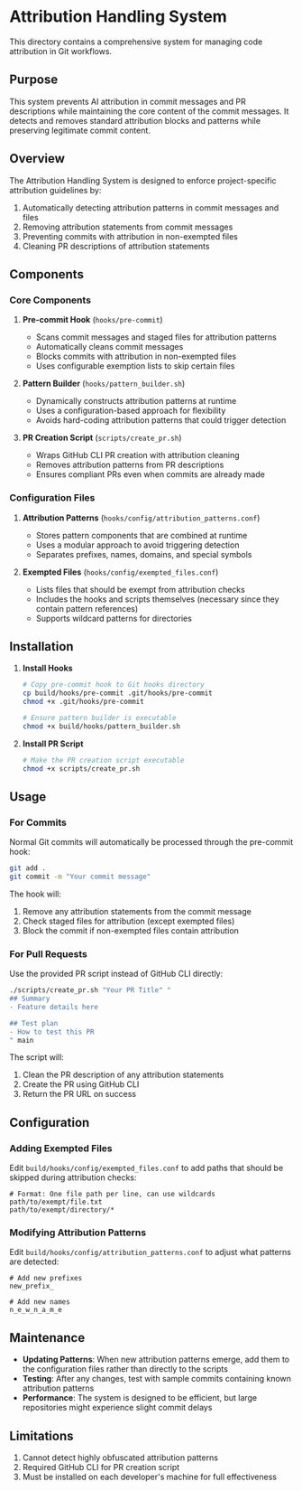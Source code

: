 # Attribution Handling System

This directory contains a comprehensive system for managing code attribution in Git workflows.

## Purpose

This system prevents AI attribution in commit messages and PR descriptions while maintaining the core content of the commit messages. It detects and removes standard attribution blocks and patterns while preserving legitimate commit content.

## Overview

The Attribution Handling System is designed to enforce project-specific attribution guidelines by:

1. Automatically detecting attribution patterns in commit messages and files
2. Removing attribution statements from commit messages
3. Preventing commits with attribution in non-exempted files
4. Cleaning PR descriptions of attribution statements

## Components

### Core Components

1. **Pre-commit Hook** (`hooks/pre-commit`)
   - Scans commit messages and staged files for attribution patterns
   - Automatically cleans commit messages
   - Blocks commits with attribution in non-exempted files
   - Uses configurable exemption lists to skip certain files

2. **Pattern Builder** (`hooks/pattern_builder.sh`)
   - Dynamically constructs attribution patterns at runtime
   - Uses a configuration-based approach for flexibility
   - Avoids hard-coding attribution patterns that could trigger detection

3. **PR Creation Script** (`scripts/create_pr.sh`)
   - Wraps GitHub CLI PR creation with attribution cleaning
   - Removes attribution patterns from PR descriptions
   - Ensures compliant PRs even when commits are already made

### Configuration Files

1. **Attribution Patterns** (`hooks/config/attribution_patterns.conf`)
   - Stores pattern components that are combined at runtime
   - Uses a modular approach to avoid triggering detection
   - Separates prefixes, names, domains, and special symbols

2. **Exempted Files** (`hooks/config/exempted_files.conf`)
   - Lists files that should be exempt from attribution checks
   - Includes the hooks and scripts themselves (necessary since they contain pattern references)
   - Supports wildcard patterns for directories

## Installation

1. **Install Hooks**
   ```bash
   # Copy pre-commit hook to Git hooks directory
   cp build/hooks/pre-commit .git/hooks/pre-commit
   chmod +x .git/hooks/pre-commit
   
   # Ensure pattern builder is executable
   chmod +x build/hooks/pattern_builder.sh
   ```

2. **Install PR Script**
   ```bash
   # Make the PR creation script executable
   chmod +x scripts/create_pr.sh
   ```

## Usage

### For Commits

Normal Git commits will automatically be processed through the pre-commit hook:

```bash
git add .
git commit -m "Your commit message"
```

The hook will:
1. Remove any attribution statements from the commit message
2. Check staged files for attribution (except exempted files)
3. Block the commit if non-exempted files contain attribution

### For Pull Requests

Use the provided PR script instead of GitHub CLI directly:

```bash
./scripts/create_pr.sh "Your PR Title" "
## Summary
- Feature details here

## Test plan
- How to test this PR
" main
```

The script will:
1. Clean the PR description of any attribution statements
2. Create the PR using GitHub CLI
3. Return the PR URL on success

## Configuration

### Adding Exempted Files

Edit `build/hooks/config/exempted_files.conf` to add paths that should be skipped during attribution checks:

```
# Format: One file path per line, can use wildcards
path/to/exempt/file.txt
path/to/exempt/directory/*
```

### Modifying Attribution Patterns

Edit `build/hooks/config/attribution_patterns.conf` to adjust what patterns are detected:

```
# Add new prefixes
new_prefix_

# Add new names
n_e_w_n_a_m_e
```

## Maintenance

- **Updating Patterns**: When new attribution patterns emerge, add them to the configuration files rather than directly to the scripts
- **Testing**: After any changes, test with sample commits containing known attribution patterns
- **Performance**: The system is designed to be efficient, but large repositories might experience slight commit delays

## Limitations

1. Cannot detect highly obfuscated attribution patterns
2. Required GitHub CLI for PR creation script
3. Must be installed on each developer's machine for full effectiveness